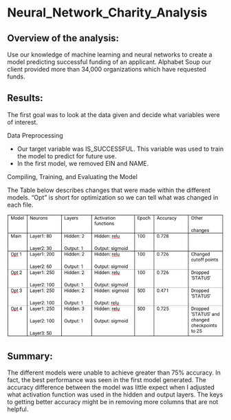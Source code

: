 # Neural_Network_Charity_Analysis
## Overview of the analysis: 

Use our knowledge of machine learning and neural networks to create a model predicting successful funding of an applicant. Alphabet Soup our client provided more than 34,000 organizations which have requested funds.


## Results: 
The first goal was to look at the data given and decide what variables were of interest. 

Data Preprocessing
*  Our target variable was IS_SUCCESSFUL.  This variable was used to train the model to predict for future use. 
*  In the first model, we removed EIN and NAME. 

Compiling, Training, and Evaluating the Model

The Table below describes changes that were made within the different models.  “Opt” is short for optimization so we can tell what was changed in each file. 


![image](model_changes.png)


## Summary: 

The different models were unable to achieve greater than 75% accuracy.  In fact, the best performance was seen in the first model generated.  The accuracy difference between the model was little expect when I adjusted what activation function was used in the hidden and output layers.  The keys to getting better accuracy might be in removing more columns that are not helpful.  

